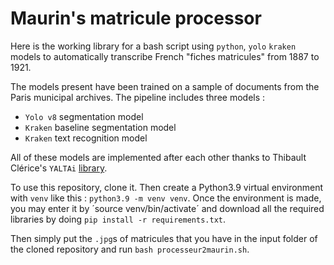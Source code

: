 # Maurin's matricule processor
Here is the working library for a bash script using `python`, `yolo` `kraken` models to automatically transcribe French "fiches matricules" from 1887 to 1921.

The models present have been trained on a sample of documents from the Paris municipal archives. The pipeline includes three models :
- `Yolo v8` segmentation model
- `Kraken` baseline segmentation model
- `Kraken` text recognition model

All of these models are implemented after each other thanks to Thibault Clérice's `YALTAi` [library](https://github.com/PonteIneptique/YALTAi).

To use this repository, clone it. Then create a Python3.9 virtual environment with `venv` like this : `python3.9 -m venv venv`. Once the environment is made, you may enter it by ´source venv/bin/activate´ and download all the required libraries by doing `pip install -r requirements.txt`.

Then simply put the `.jpg`s of matricules that you have in the input folder of the cloned repository and run `bash processeur2maurin.sh`.

